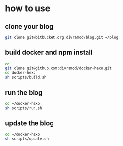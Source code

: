 # how to use


## clone your blog

```bash
git clone git@bitbucket.org:divramod/blog.git ~/blog

```

## build docker and npm install
```bash
cd
git clone git@github.com:divramod/docker-hexo.git
cd docker-hexo
sh scripts/build.sh
```

## run the blog

```bash
cd ~/docker-hexo
sh scripts/run.sh
```

## update the blog

```bash
cd ~/docker-hexo
sh scripts/update.sh
```
